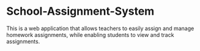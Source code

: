 # School-Assignment-System
This is a web application that allows teachers to easily assign and manage homework assignments, while enabling students to view and track assignments.

